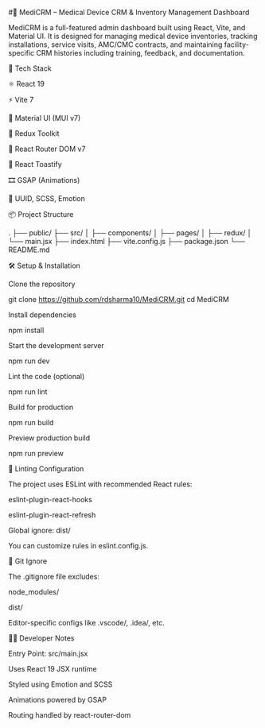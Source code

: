 #🏥 MediCRM – Medical Device CRM & Inventory Management Dashboard

MediCRM is a full-featured admin dashboard built using React, Vite, and Material UI. It is designed for managing medical device inventories, tracking installations, service visits, AMC/CMC contracts, and maintaining facility-specific CRM histories including training, feedback, and documentation.

🚀 Tech Stack

⚛️ React 19

⚡ Vite 7

🎨 Material UI (MUI v7)

🧠 Redux Toolkit

🧩 React Router DOM v7

💬 React Toastify

🎞️ GSAP (Animations)

🧹 UUID, SCSS, Emotion

📦 Project Structure

.
├── public/
├── src/
│   ├── components/
│   ├── pages/
│   ├── redux/
│   └── main.jsx
├── index.html
├── vite.config.js
├── package.json
└── README.md

🛠️ Setup & Installation

Clone the repository

git clone https://github.com/rdsharma10/MediCRM.git
cd MediCRM

Install dependencies

npm install

Start the development server

npm run dev

Lint the code (optional)

npm run lint

Build for production

npm run build

Preview production build

npm run preview

🧪 Linting Configuration

The project uses ESLint with recommended React rules:

eslint-plugin-react-hooks

eslint-plugin-react-refresh

Global ignore: dist/

You can customize rules in eslint.config.js.

📁 Git Ignore

The .gitignore file excludes:

node_modules/

dist/

Editor-specific configs like .vscode/, .idea/, etc.

🧑‍💻 Developer Notes

Entry Point: src/main.jsx

Uses React 19 JSX runtime

Styled using Emotion and SCSS

Animations powered by GSAP

Routing handled by react-router-dom
